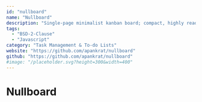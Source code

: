 ```yaml
---
id: "nullboard"
name: "Nullboard"
description: "Single-page minimalist kanban board; compact, highly readable and quick to use."
tags:
  - "BSD-2-Clause"
  - "Javascript"
category: "Task Management & To-do Lists"
website: "https://github.com/apankrat/nullboard"
github: "https://github.com/apankrat/nullboard"
#image: "/placeholder.svg?height=300&width=400"
---
```


# Nullboard
